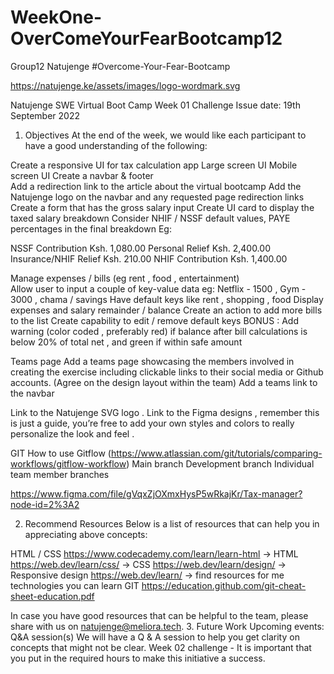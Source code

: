 # WeekOne-OverComeYourFearBootcamp12
Group12 Natujenge #Overcome-Your-Fear-Bootcamp

https://natujenge.ke/assets/images/logo-wordmark.svg

Natujenge SWE Virtual Boot Camp  Week 01 Challenge
Issue date: 19th September 2022
1. Objectives 
At the end of the week, we would like each participant to have a good understanding of the following: 

Create a responsive  UI for tax calculation app
Large screen UI
Mobile screen UI
Create a navbar & footer	
Add a redirection link to the article about the virtual bootcamp
Add the Natujenge logo on the navbar and any requested page redirection links
Create a form that has the gross salary input
Create UI card to display the taxed salary breakdown
Consider NHIF / NSSF default values, PAYE percentages in the final breakdown 
Eg:

NSSF Contribution
Ksh. 1,080.00
Personal Relief
Ksh. 2,400.00
Insurance/NHIF Relief
Ksh. 210.00
NHIF Contribution
Ksh. 1,400.00


Manage expenses / bills  (eg rent , food , entertainment)	
 Allow user to input a couple of key-value data eg: Netflix - 1500 , Gym - 3000 , chama / savings
Have default keys like rent , shopping , food 
Display expenses and salary remainder / balance
Create an action to add more bills to the list
Create capability to edit / remove default keys
BONUS : Add warning (color coded , preferably red) if balance after bill calculations is below 20% of total net , and green if within safe amount

Teams page 
Add a teams page showcasing the members involved in creating the exercise including clickable links to their social media or Github accounts. (Agree on the design layout within the team)
Add a teams link to the navbar

Link to the Natujenge SVG logo .
Link to the Figma designs ,  remember this is just a guide, you’re free to add your own styles and colors to really personalize the look and feel .

GIT 
How to use Gitflow (https://www.atlassian.com/git/tutorials/comparing-workflows/gitflow-workflow)
Main branch
Development branch
Individual team member branches  

https://www.figma.com/file/gVqxZjOXmxHysP5wRkajKr/Tax-manager?node-id=2%3A2

2. Recommend Resources 
Below is a list of resources that can help you in appreciating above concepts: 

HTML / CSS
https://www.codecademy.com/learn/learn-html → HTML
https://web.dev/learn/css/ → CSS
https://web.dev/learn/design/ → Responsive design
https://web.dev/learn/ →  find resources for me technologies you can learn
GIT
https://education.github.com/git-cheat-sheet-education.pdf   


In case you have good resources that can be helpful to the team, please share with us on natujenge@meliora.tech. 
3. Future Work 
Upcoming events:
Q&A session(s) 
We will have a Q & A session to help you get clarity on concepts that might not be clear. 
Week 02 challenge - 
It is important that you put in the required hours to make this initiative a success.


